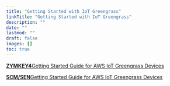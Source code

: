 ```yaml
---
title: "Getting Started with IoT Greengrass"
linkTitle: "Getting Started with IoT Greengrass"
description: ""
date: ""
lastmod: ""
draft: false
images: []
toc: true
---
```


<p><a href="Zymkey Getting Started Guide for AWS IoT Greengrass Devices_1.0.pdf" target="_blank" rel="noopener noreferrer"><b>ZYMKEY4</b>Getting Started Guide for AWS IoT Greengrass Devices</a></p>

<p><a href="SCM_SEN Getting Started Guide for AWS IoT Greengrass Devices_1.0.pdf" target="_blank" rel="noopener noreferrer"><b>SCM/SEN</b>Getting Started Guide for AWS IoT Greengrass Devices</a></p>


